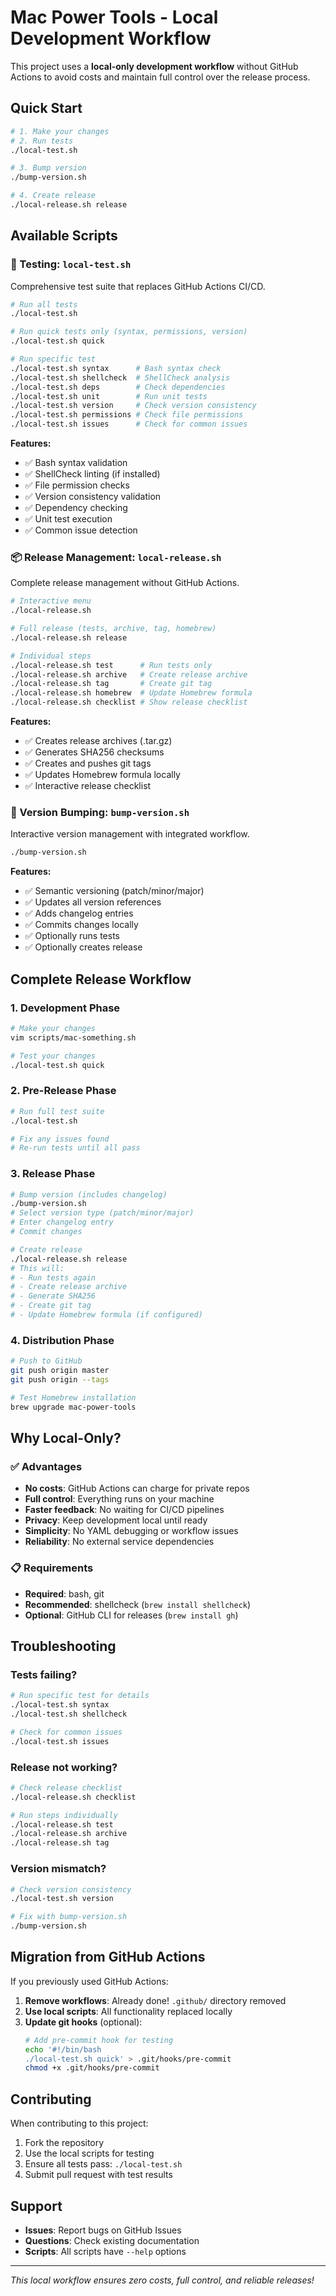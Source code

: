 # Mac Power Tools - Local Development Workflow

This project uses a **local-only development workflow** without GitHub Actions to avoid costs and maintain full control over the release process.

## Quick Start

```bash
# 1. Make your changes
# 2. Run tests
./local-test.sh

# 3. Bump version
./bump-version.sh

# 4. Create release
./local-release.sh release
```

## Available Scripts

### 🧪 Testing: `local-test.sh`

Comprehensive test suite that replaces GitHub Actions CI/CD.

```bash
# Run all tests
./local-test.sh

# Run quick tests only (syntax, permissions, version)
./local-test.sh quick

# Run specific test
./local-test.sh syntax      # Bash syntax check
./local-test.sh shellcheck  # ShellCheck analysis
./local-test.sh deps        # Check dependencies
./local-test.sh unit        # Run unit tests
./local-test.sh version     # Check version consistency
./local-test.sh permissions # Check file permissions
./local-test.sh issues      # Check for common issues
```

**Features:**
- ✅ Bash syntax validation
- ✅ ShellCheck linting (if installed)
- ✅ File permission checks
- ✅ Version consistency validation
- ✅ Dependency checking
- ✅ Unit test execution
- ✅ Common issue detection

### 📦 Release Management: `local-release.sh`

Complete release management without GitHub Actions.

```bash
# Interactive menu
./local-release.sh

# Full release (tests, archive, tag, homebrew)
./local-release.sh release

# Individual steps
./local-release.sh test      # Run tests only
./local-release.sh archive   # Create release archive
./local-release.sh tag       # Create git tag
./local-release.sh homebrew  # Update Homebrew formula
./local-release.sh checklist # Show release checklist
```

**Features:**
- ✅ Creates release archives (.tar.gz)
- ✅ Generates SHA256 checksums
- ✅ Creates and pushes git tags
- ✅ Updates Homebrew formula locally
- ✅ Interactive release checklist

### 🔢 Version Bumping: `bump-version.sh`

Interactive version management with integrated workflow.

```bash
./bump-version.sh
```

**Features:**
- ✅ Semantic versioning (patch/minor/major)
- ✅ Updates all version references
- ✅ Adds changelog entries
- ✅ Commits changes locally
- ✅ Optionally runs tests
- ✅ Optionally creates release

## Complete Release Workflow

### 1. Development Phase
```bash
# Make your changes
vim scripts/mac-something.sh

# Test your changes
./local-test.sh quick
```

### 2. Pre-Release Phase
```bash
# Run full test suite
./local-test.sh

# Fix any issues found
# Re-run tests until all pass
```

### 3. Release Phase
```bash
# Bump version (includes changelog)
./bump-version.sh
# Select version type (patch/minor/major)
# Enter changelog entry
# Commit changes

# Create release
./local-release.sh release
# This will:
# - Run tests again
# - Create release archive
# - Generate SHA256
# - Create git tag
# - Update Homebrew formula (if configured)
```

### 4. Distribution Phase
```bash
# Push to GitHub
git push origin master
git push origin --tags

# Test Homebrew installation
brew upgrade mac-power-tools
```

## Why Local-Only?

### ✅ Advantages
- **No costs**: GitHub Actions can charge for private repos
- **Full control**: Everything runs on your machine
- **Faster feedback**: No waiting for CI/CD pipelines
- **Privacy**: Keep development local until ready
- **Simplicity**: No YAML debugging or workflow issues
- **Reliability**: No external service dependencies

### 📋 Requirements
- **Required**: bash, git
- **Recommended**: shellcheck (`brew install shellcheck`)
- **Optional**: GitHub CLI for releases (`brew install gh`)

## Troubleshooting

### Tests failing?
```bash
# Run specific test for details
./local-test.sh syntax
./local-test.sh shellcheck

# Check for common issues
./local-test.sh issues
```

### Release not working?
```bash
# Check release checklist
./local-release.sh checklist

# Run steps individually
./local-release.sh test
./local-release.sh archive
./local-release.sh tag
```

### Version mismatch?
```bash
# Check version consistency
./local-test.sh version

# Fix with bump-version.sh
./bump-version.sh
```

## Migration from GitHub Actions

If you previously used GitHub Actions:

1. **Remove workflows**: Already done! `.github/` directory removed
2. **Use local scripts**: All functionality replaced locally
3. **Update git hooks** (optional):
   ```bash
   # Add pre-commit hook for testing
   echo '#!/bin/bash
   ./local-test.sh quick' > .git/hooks/pre-commit
   chmod +x .git/hooks/pre-commit
   ```

## Contributing

When contributing to this project:

1. Fork the repository
2. Use the local scripts for testing
3. Ensure all tests pass: `./local-test.sh`
4. Submit pull request with test results

## Support

- **Issues**: Report bugs on GitHub Issues
- **Questions**: Check existing documentation
- **Scripts**: All scripts have `--help` options

---

*This local workflow ensures zero costs, full control, and reliable releases!*